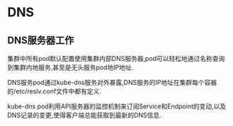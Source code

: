 # DNS

## DNS服务器工作

集群中所有pod默认配置使用集群内部DNS服务器,pod可以轻松地通过名称查询到集群内地服务,甚至是无头服务pod地IP地址.

DNS服务pod通过kube-dns服务对外暴露,DNS服务的IP地址在集群每个容器的/etc/reslv.conf文件中都有定义.

kube-dns pod利用API服务器的监控机制来订阅Service和Endpoint的变动,以及DNS记录的变更,使得客户端总能获取到最新的DNS信息.

